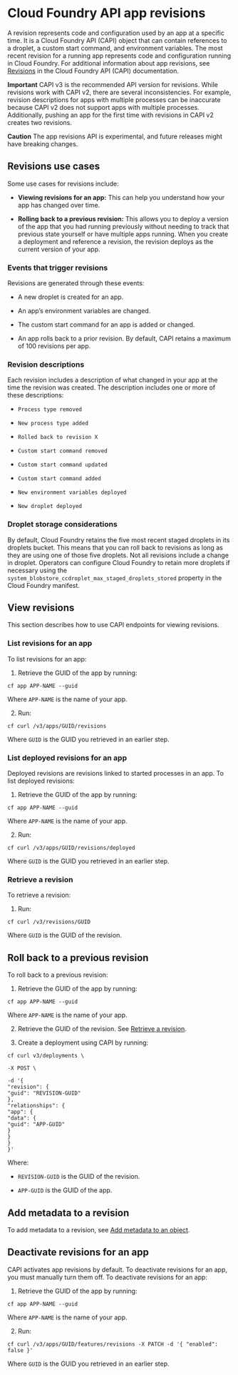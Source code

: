 # Cloud Foundry API app revisions
A revision represents code and configuration used by an app at a specific time. It is a Cloud Foundry API (CAPI) object that can contain references to a droplet, a custom start command, and environment variables. The most recent revision for a running app represents code and configuration running in Cloud Foundry.
For additional information about app revisions, see [Revisions](http://v3-apidocs.cloudfoundry.org/version/release-candidate/#revisions) in the Cloud Foundry API (CAPI) documentation.

**Important**
CAPI v3 is the recommended API version for revisions. While revisions work with CAPI v2, there are several inconsistencies. For example, revision descriptions for apps with multiple processes can be inaccurate because CAPI v2 does not support apps with multiple processes. Additionally, pushing an app for the first time with revisions in CAPI v2 creates two revisions.

**Caution**
The app revisions API is experimental, and future releases might have breaking changes.

## Revisions use cases
Some use cases for revisions include:

* **Viewing revisions for an app:** This can help you understand how your app has changed over time.

* **Rolling back to a previous revision:** This allows you to deploy a version of the app that you had running previously without needing to track that previous state yourself or have multiple apps running. When you create a deployment and reference a revision, the revision deploys as the current version of your app.

### Events that trigger revisions
Revisions are generated through these events:

* A new droplet is created for an app.

* An app’s environment variables are changed.

* The custom start command for an app is added or changed.

* An app rolls back to a prior revision.
By default, CAPI retains a maximum of 100 revisions per app.

### Revision descriptions
Each revision includes a description of what changed in your app at the time the revision was created. The description includes one or more of these descriptions:

* `Process type removed`

* `New process type added`

* `Rolled back to revision X`

* `Custom start command removed`

* `Custom start command updated`

* `Custom start command added`

* `New environment variables deployed`

* `New droplet deployed`

### Droplet storage considerations
By default, Cloud Foundry retains the five most recent staged droplets in its droplets bucket. This means that you can roll back to revisions as long as they are using one of those five droplets. Not all revisions include a change in droplet.
Operators can configure Cloud Foundry to retain more droplets if necessary using the `system_blobstore_ccdroplet_max_staged_droplets_stored` property in the Cloud Foundry manifest.

## View revisions
This section describes how to use CAPI endpoints for viewing revisions.

### List revisions for an app
To list revisions for an app:

1. Retrieve the GUID of the app by running:
```
cf app APP-NAME --guid
```
Where `APP-NAME` is the name of your app.

2. Run:
```
cf curl /v3/apps/GUID/revisions
```
Where `GUID` is the GUID you retrieved in an earlier step.

### List deployed revisions for an app
Deployed revisions are revisions linked to started processes in an app. To list deployed revisions:

1. Retrieve the GUID of the app by running:
```
cf app APP-NAME --guid
```
Where `APP-NAME` is the name of your app.

2. Run:
```
cf curl /v3/apps/GUID/revisions/deployed
```
Where `GUID` is the GUID you retrieved in an earlier step.

### Retrieve a revision
To retrieve a revision:

1. Run:
```
cf curl /v3/revisions/GUID
```
Where `GUID` is the GUID of the revision.

## Roll back to a previous revision
To roll back to a previous revision:

1. Retrieve the GUID of the app by running:
```
cf app APP-NAME --guid
```
Where `APP-NAME` is the name of your app.

2. Retrieve the GUID of the revision. See [Retrieve a revision](https://docs.cloudfoundry.org/devguide/revisions.html#get).

3. Create a deployment using CAPI by running:
```
cf curl v3/deployments \

-X POST \

-d '{
"revision": {
"guid": "REVISION-GUID"
},
"relationships": {
"app": {
"data": {
"guid": "APP-GUID"
}
}
}
}'
```
Where:

* `REVISION-GUID` is the GUID of the revision.

* `APP-GUID` is the GUID of the app.

## Add metadata to a revision
To add metadata to a revision, see [Add metadata to an object](https://docs.cloudfoundry.org/adminguide/metadata.html).

## Deactivate revisions for an app
CAPI activates app revisions by default. To deactivate revisions for an app, you must manually turn them off.
To deactivate revisions for an app:

1. Retrieve the GUID of the app by running:
```
cf app APP-NAME --guid
```
Where `APP-NAME` is the name of your app.

2. Run:
```
cf curl /v3/apps/GUID/features/revisions -X PATCH -d '{ "enabled": false }'
```
Where `GUID` is the GUID you retrieved in an earlier step.